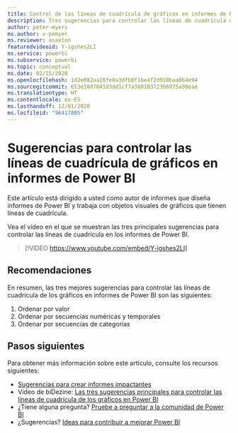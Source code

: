 ```yaml
---
title: Control de las líneas de cuadrícula de gráficos en informes de Power BI
description: Tres sugerencias para controlar las líneas de cuadrícula de gráficos en objetos visuales de informes de Power BI, en Power BI Desktop o el servicio Power BI.
author: peter-myers
ms.author: v-pemyer
ms.reviewer: asaxton
featuredvideoid: Y-igshes2LI
ms.service: powerbi
ms.subservice: powerbi
ms.topic: conceptual
ms.date: 02/15/2020
ms.openlocfilehash: 1d2e082aa28fe0a3dfb0f1be4f2d910baa064e94
ms.sourcegitcommit: 653e18d7041d3dd1cf7a38010372366975a98eae
ms.translationtype: HT
ms.contentlocale: es-ES
ms.lasthandoff: 12/01/2020
ms.locfileid: "96417805"
---
```

# <a name="tips-to-control-chart-gridlines-in-power-bi-reports"></a>Sugerencias para controlar las líneas de cuadrícula de gráficos en informes de Power BI

Este artículo está dirigido a usted como autor de informes que diseña informes de Power BI y trabaja con objetos visuales de gráficos que tienen líneas de cuadrícula.

Vea el vídeo en el que se muestran las tres principales sugerencias para controlar las líneas de cuadrícula en los informes de Power BI.

> [!VIDEO https://www.youtube.com/embed/Y-igshes2LI]

## <a name="tips"></a>Recomendaciones

En resumen, las tres mejores sugerencias para controlar las líneas de cuadrícula de los gráficos en informes de Power BI son las siguientes:

1. Ordenar por valor
1. Ordenar por secuencias numéricas y temporales
1. Ordenar por secuencias de categorías

## <a name="next-steps"></a>Pasos siguientes

Para obtener más información sobre este artículo, consulte los recursos siguientes:

- [Sugerencias para crear informes impactantes](../create-reports/desktop-tips-and-tricks-for-creating-reports.md)
- Vídeo de biDezine: [Las tres sugerencias principales para controlar las líneas de cuadrícula de los gráficos en Power BI](https://www.youtube.com/watch?v=Y-igshes2LI)
- ¿Tiene alguna pregunta? [Pruebe a preguntar a la comunidad de Power BI](https://community.powerbi.com/)
- ¿Sugerencias? [Ideas para contribuir a mejorar Power BI](https://ideas.powerbi.com)

